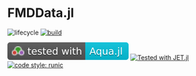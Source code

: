 # FMDData.jl

<!-- Tidyverse lifecycle badges, see https://www.tidyverse.org/lifecycle/ Uncomment or delete as needed. -->
![lifecycle](https://img.shields.io/badge/lifecycle-experimental-orange.svg)<!--
![lifecycle](https://img.shields.io/badge/lifecycle-maturing-blue.svg)
![lifecycle](https://img.shields.io/badge/lifecycle-stable-green.svg)
![lifecycle](https://img.shields.io/badge/lifecycle-retired-orange.svg)
![lifecycle](https://img.shields.io/badge/lifecycle-archived-red.svg)
![lifecycle](https://img.shields.io/badge/lifecycle-dormant-blue.svg) -->
[![build](https://github.com/arnold-c/FMDData.jl/workflows/CI/badge.svg)](https://github.com/arnold-c/FMDData.jl/actions?query=workflow%3ACI)
<!-- travis-ci.com badge, uncomment or delete as needed, depending on whether you are using that service. -->
<!-- [![Build Status](https://travis-ci.com/arnold-c/FMDData.jl.svg?branch=master)](https://travis-ci.com/arnold-c/FMDData.jl) -->
<!-- NOTE: Codecov.io badge now depends on the token, copy from their site after setting up -->
<!-- Documentation -- uncomment or delete as needed -->
<!--
[![Documentation](https://img.shields.io/badge/docs-stable-blue.svg)](https://arnold-c.github.io/FMDData.jl/stable)
[![Documentation](https://img.shields.io/badge/docs-master-blue.svg)](https://arnold-c.github.io/FMDData.jl/dev)
-->
[![Aqua QA](https://raw.githubusercontent.com/JuliaTesting/Aqua.jl/master/badge.svg)](https://github.com/JuliaTesting/Aqua.jl)
[![Tested with JET.jl](https://img.shields.io/badge/%F0%9F%9B%A9%EF%B8%8F_tested_with-JET.jl-233f9a)](https://github.com/aviatesk/JET.jl)
[![code style: runic](https://img.shields.io/badge/code_style-%E1%9A%B1%E1%9A%A2%E1%9A%BE%E1%9B%81%E1%9A%B2-black)](https://github.com/fredrikekre/Runic.jl)
